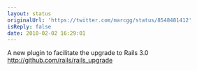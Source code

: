 ```yaml
---
layout: status
originalUrl: 'https://twitter.com/marcgg/status/8548481412'
isReply: false
date: 2010-02-02 16:29:01
---
```


A new plugin to facilitate the upgrade to Rails 3.0 http://github.com/rails/rails_upgrade
